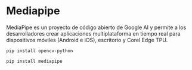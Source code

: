 # Mediapipe

MediaPipe es un proyecto de código abierto de Google AI y permite a los desarrolladores crear aplicaciones multiplataforma en tiempo real para dispositivos móviles (Android e iOS), escritorio y Corel Edge TPU.

`pip install opencv-python`

`pip install mediapipe`
